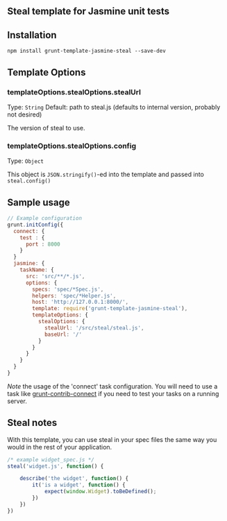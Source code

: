 Steal template for Jasmine unit tests
-----------------------------------------

## Installation

```
npm install grunt-template-jasmine-steal --save-dev
```

## Template Options

### templateOptions.stealOptions.stealUrl
Type: `String`
Default: path to steal.js (defaults to internal version, probably not desired)

The version of steal to use.

### templateOptions.stealOptions.config
Type: `Object`

This object is `JSON.stringify()`-ed into the template and passed into `steal.config()`


## Sample usage

```js
// Example configuration
grunt.initConfig({
  connect: {
    test : {
      port : 8000
    }
  }
  jasmine: {
    taskName: {
      src: 'src/**/*.js',
      options: {
        specs: 'spec/*Spec.js',
        helpers: 'spec/*Helper.js',
        host: 'http://127.0.0.1:8000/',
        template: require('grunt-template-jasmine-steal'),
        templateOptions: {
          stealOptions: {
			stealUrl: '/src/steal/steal.js',
            baseUrl: '/'
          }
        }
      }
    }
  }
}
```

*Note* the usage of the 'connect' task configuration. You will need to use a task like
[grunt-contrib-connect][] if you need to test your tasks on a running server.

[grunt-contrib-connect]: https://github.com/gruntjs/grunt-contrib-connect

## Steal notes

With this template, you can use steal in your spec files the same way you would in the 
rest of your application.

```js
/* example widget_spec.js */
steal('widget.js', function() {

	describe('the widget', function() {
		it('is a widget', function() {
			expect(window.Widget).toBeDefined();
		})
	})
})
```
